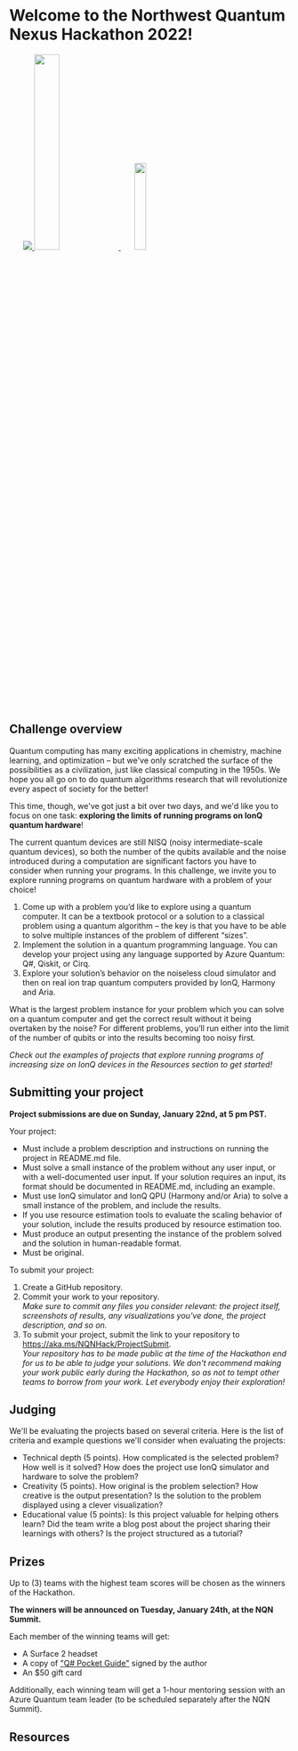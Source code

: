 # Welcome to the Northwest Quantum Nexus Hackathon 2022!

<p align="left">
  <a href="https://nwquantum.com/" target="_blank"><img src="https://nwquantum.com/wp-content/uploads/2020/09/NQN_Logo_03042019_65px.png" style="padding-left: 5%"/> </a>
  <a href="https://azure.microsoft.com/en-us/solutions/quantum-computing/" target="_blank"><img src="https://user-images.githubusercontent.com/10100490/151488491-609828a4-cd1f-4076-b5b2-a8d9fc2d0fa4.png" width="30%"/> </a>
  <a href="https://ionq.com/" target="_blank"><img src="https://user-images.githubusercontent.com/10100490/151488159-da95eb05-9277-4abe-b1ba-b49871d563ed.svg" width="20%" style="padding: 1%;padding-left: 5%"/></a>
</p>

## Challenge overview

Quantum computing has many exciting applications in chemistry, machine learning, and optimization – but we've only scratched the surface of the possibilities as a civilization, just like classical computing in the 1950s. We hope you all go on to do quantum algorithms research that will revolutionize every aspect of society for the better!

This time, though, we've got just a bit over two days, and we'd like you to focus on one task: **exploring the limits of running programs on IonQ quantum hardware**!

The current quantum devices are still NISQ (noisy intermediate-scale quantum devices), so both the number of the qubits available and the noise introduced during a computation are significant factors you have to consider when running your programs. 
In this challenge, we invite you to explore running programs on quantum hardware with a problem of your choice!

1.	Come up with a problem you’d like to explore using a quantum computer. It can be a textbook protocol or a solution to a classical problem using a quantum algorithm – the key is that you have to be able to solve multiple instances of the problem of different “sizes”.
2.	Implement the solution in a quantum programming language. You can develop your project using any language supported by Azure Quantum: Q#, Qiskit, or Cirq.
3.	Explore your solution’s behavior on the noiseless cloud simulator and then on real ion trap quantum computers provided by IonQ, Harmony and Aria.

What is the largest problem instance for your problem which you can solve on a quantum computer and get the correct result without it being overtaken by the noise? For different problems, you’ll run either into the limit of the number of qubits or into the results becoming too noisy first.

*Check out the examples of projects that explore running programs of increasing size on IonQ devices in the Resources section to get started!*

## Submitting your project

**Project submissions are due on Sunday, January 22nd, at 5 pm PST.**

Your project:

* Must include a problem description and instructions on running the project in README.md file.
* Must solve a small instance of the problem without any user input, or with a well-documented user input. If your solution requires an input, its format should be documented in README.md, including an example.
* Must use IonQ simulator and IonQ QPU (Harmony and/or Aria) to solve a small instance of the problem, and include the results. 
* If you use resource estimation tools to evaluate the scaling behavior of your solution, include the results produced by resource estimation too.
* Must produce an output presenting the instance of the problem solved and the solution in human-readable format.
* Must be original.

To submit your project:

1. Create a GitHub repository.
2. Commit your work to your repository.  
   *Make sure to commit any files you consider relevant: the project itself, screenshots of results, any visualizations you've done, the project description, and so on.*
3. To submit your project, submit the link to your repository to https://aka.ms/NQNHack/ProjectSubmit.  
   *Your repository has to be made public at the time of the Hackathon end for us to be able to judge your solutions. We don't recommend making your work public early during the Hackathon, so as not to tempt other teams to borrow from your work. Let everybody enjoy their exploration!*

## Judging

We'll be evaluating the projects based on several criteria. Here is the list of criteria and example questions we'll consider when evaluating the projects:

* Technical depth (5 points). How complicated is the selected problem? How well is it solved? How does the project use IonQ simulator and hardware to solve the problem?
* Creativity (5 points). How original is the problem selection? How creative is the output presentation? Is the solution to the problem displayed using a clever visualization?
* Educational value (5 points): Is this project valuable for helping others learn? Did the team write a blog post about the project sharing their learnings with others? Is the project structured as a tutorial?

## Prizes

Up to (3) teams with the highest team scores will be chosen as the winners of the Hackathon.

**The winners will be announced on Tuesday, January 24th, at the NQN Summit.**

Each member of the winning teams will get:
* A Surface 2 headset
* A copy of ["Q# Pocket Guide"](https://www.oreilly.com/library/view/q-pocket-guide/9781098108854/) signed by the author
* An $50 gift card

Additionally, each winning team will get a 1-hour mentoring session with an Azure Quantum team leader (to be scheduled separately after the NQN Summit).

## Resources
